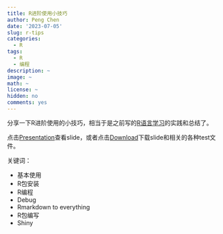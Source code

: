 ```yaml
---
title: R进阶使用小技巧
author: Peng Chen
date: '2023-07-05'
slug: r-tips
categories:
  - R
tags:
  - R
  - 编程
description: ~
image: ~
math: ~
license: ~
hidden: no
comments: yes
---
```


分享一下R进阶使用的小技巧，相当于是之前写的[R语言学习](../r-learning)的实践和总结了。

点击[Presentation](/R_tips_for_advanced_use_byAsa/R_tips.html)查看slide，或者点击[Download](/R_tips_for_advanced_use_byAsa/R_tips_for_advanced_use_byAsa.zip)下载slide和相关的各种test文件。

关键词：
- 基本使用
- R包安装
- R编程
- Debug
- Rmarkdown to everything
- R包编写
- Shiny
